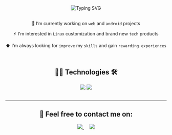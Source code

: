 <div align="center">
  <img src="http://readme-typing-svg.herokuapp.com?font=Righteous&size=50&pause=1000&center=true&vCenter=true&random=false&width=600&height=60&lines=Hi%2C+I'm+Juan+%F0%9F%91%8B!;A+Software+Developer+%F0%9F%92%BB" alt="Typing SVG" />
</div>

<br>

<!-- What I'm doing, what I like and what I want -->

<div align="center">
  
  🔭 I’m currently working on `web` and `android` projects

  ⚡ I'm interested in `Linux` customization and brand new `tech` products

  ⬆️ I'm always looking for `improve` my `skills` and gain `rewarding experiences`
  
</div>

<br>

<!-- Languages, tools and frameworks -->

<div align="center">
  <h2>👨‍💻 Technologies 🛠️</h2>
  <img src="https://skillicons.dev/icons?i=html,css,javascript,python,react,tailwind,nodejs,expressjs,electron" />
  <img src="https://skillicons.dev/icons?i=git,github,vscode,idea,figma,linux,windows,kotlin,androidstudio" />
</div>

<br>

<!-- <div align="center">
  <h2>🌱 Currently learning 📚</h2>
  <img src="https://skillicons.dev/icons?i=kotlin,androidstudio" />
</div> -->

<hr>

<!-- Contact -->

<div align="center">
  <h2>📩  Feel free to contact me on:</h2>
  <a target="_blank" href="https://www.linkedin.com/in/juansebas-ra">
    <img src="https://img.shields.io/badge/-LinkedIn-0077B5?style=for-the-badge&logo=Linkedin&logoColor=white" />
  </a>
  &emsp;
  <a target="_blank" href="mailto:juansebas064@gmail.com">
    <img src="https://img.shields.io/badge/-Gmail-D14836?style=for-the-badge&logo=Gmail&logoColor=white" />
  </a>
</div>
